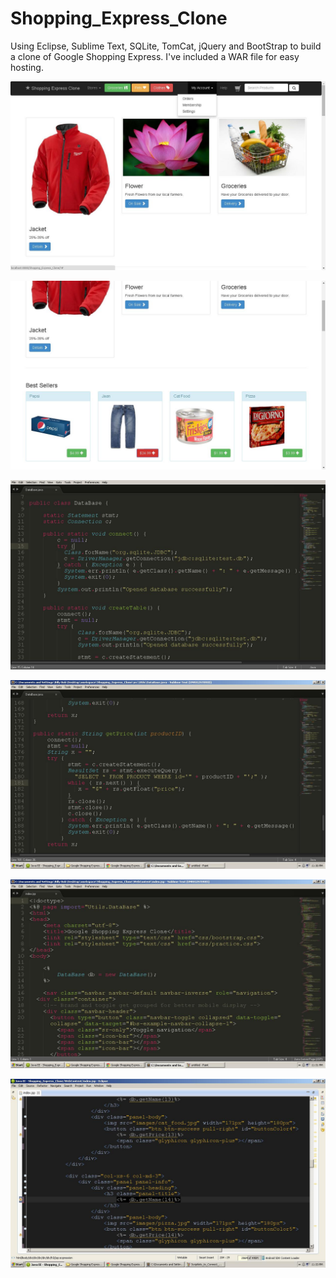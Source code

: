 Shopping_Express_Clone
======================

Using Eclipse, Sublime Text, SQLite, TomCat, jQuery and BootStrap to build a clone of Google Shopping Express.
I've included a WAR file for easy hosting.

![](https://github.com/sophalkim/Shopping_Express_Clone/blob/master/ScreenShots/Navigation_Bar.JPG)

![](https://github.com/sophalkim/Shopping_Express_Clone/blob/master/ScreenShots/Best_Sellers.JPG)

![](https://github.com/sophalkim/Shopping_Express_Clone/blob/master/ScreenShots/Connecting_To_DataBase.JPG)

![](https://github.com/sophalkim/Shopping_Express_Clone/blob/master/ScreenShots/Getting_Prices_From_DataBase.JPG)

![](https://github.com/sophalkim/Shopping_Express_Clone/blob/master/ScreenShots/Scriptlets_to_Connect_Website_to_DataBase.JPG)

![](https://github.com/sophalkim/Shopping_Express_Clone/blob/master/ScreenShots/Scriptlets_to_Access_DataBase_Information.JPG)
